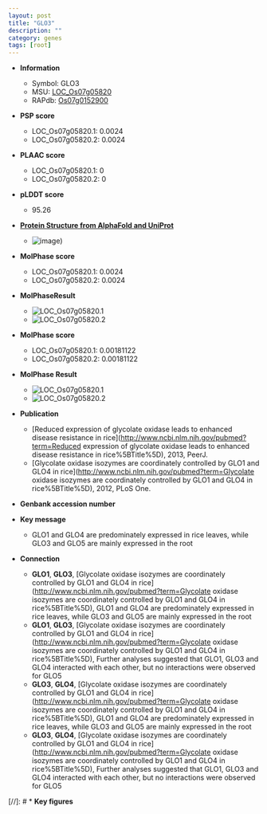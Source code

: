 ```yaml
---
layout: post
title: "GLO3"
description: ""
category: genes
tags: [root]
---
```


* **Information**  
    + Symbol: GLO3  
    + MSU: [LOC_Os07g05820](http://rice.plantbiology.msu.edu/cgi-bin/ORF_infopage.cgi?orf=LOC_Os07g05820)  
    + RAPdb: [Os07g0152900](http://rapdb.dna.affrc.go.jp/viewer/gbrowse_details/irgsp1?name=Os07g0152900)  

* **PSP score**  
    + LOC_Os07g05820.1: 0.0024 
    + LOC_Os07g05820.2: 0.0024 

* **PLAAC score**  
    + LOC_Os07g05820.1: 0 
    + LOC_Os07g05820.2: 0 

* **pLDDT score**
    + 95.26

* **[Protein Structure from AlphaFold and UniProt](https://www.uniprot.org/uniprotkb/Q6YT73/entry#structure)**
    + ![image](https://ricepsp.github.io/images/Q6/AF-Q6YT73-F1.png))

* **MolPhase score**
    + LOC_Os07g05820.1: 0.0024
    + LOC_Os07g05820.2: 0.0024

* **MolPhaseResult**
    + ![LOC_Os07g05820.1](https://ricepsp.github.io/pictures/LOC_Os07g/LOC_Os07g05820.1.png)
    + ![LOC_Os07g05820.2](https://ricepsp.github.io/pictures/LOC_Os07g/LOC_Os07g05820.2.png)

* **MolPhase score**
    + LOC_Os07g05820.1: 0.00181122
    + LOC_Os07g05820.2: 0.00181122

* **MolPhase Result**
    + ![LOC_Os07g05820.1](https://304243504.github.io/Pictures/LOC_Os07g/LOC_Os07g05820.1.png)
    + ![LOC_Os07g05820.2](https://304243504.github.io/Pictures/LOC_Os07g/LOC_Os07g05820.2.png)

* **Publication**  
    + [Reduced expression of glycolate oxidase leads to enhanced disease resistance in rice](http://www.ncbi.nlm.nih.gov/pubmed?term=Reduced expression of glycolate oxidase leads to enhanced disease resistance in rice%5BTitle%5D), 2013, PeerJ.
    + [Glycolate oxidase isozymes are coordinately controlled by GLO1 and GLO4 in rice](http://www.ncbi.nlm.nih.gov/pubmed?term=Glycolate oxidase isozymes are coordinately controlled by GLO1 and GLO4 in rice%5BTitle%5D), 2012, PLoS One.

* **Genbank accession number**  

* **Key message**  
    + GLO1 and GLO4 are predominately expressed in rice leaves, while GLO3 and GLO5 are mainly expressed in the root

* **Connection**  
    + __GLO1__, __GLO3__, [Glycolate oxidase isozymes are coordinately controlled by GLO1 and GLO4 in rice](http://www.ncbi.nlm.nih.gov/pubmed?term=Glycolate oxidase isozymes are coordinately controlled by GLO1 and GLO4 in rice%5BTitle%5D), GLO1 and GLO4 are predominately expressed in rice leaves, while GLO3 and GLO5 are mainly expressed in the root
    + __GLO1__, __GLO3__, [Glycolate oxidase isozymes are coordinately controlled by GLO1 and GLO4 in rice](http://www.ncbi.nlm.nih.gov/pubmed?term=Glycolate oxidase isozymes are coordinately controlled by GLO1 and GLO4 in rice%5BTitle%5D), Further analyses suggested that GLO1, GLO3 and GLO4 interacted with each other, but no interactions were observed for GLO5
    + __GLO3__, __GLO4__, [Glycolate oxidase isozymes are coordinately controlled by GLO1 and GLO4 in rice](http://www.ncbi.nlm.nih.gov/pubmed?term=Glycolate oxidase isozymes are coordinately controlled by GLO1 and GLO4 in rice%5BTitle%5D), GLO1 and GLO4 are predominately expressed in rice leaves, while GLO3 and GLO5 are mainly expressed in the root
    + __GLO3__, __GLO4__, [Glycolate oxidase isozymes are coordinately controlled by GLO1 and GLO4 in rice](http://www.ncbi.nlm.nih.gov/pubmed?term=Glycolate oxidase isozymes are coordinately controlled by GLO1 and GLO4 in rice%5BTitle%5D), Further analyses suggested that GLO1, GLO3 and GLO4 interacted with each other, but no interactions were observed for GLO5

[//]: # * **Key figures**  


